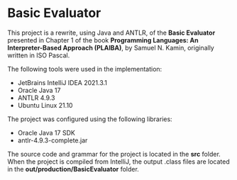 # Basic Evaluator

This project is a rewrite, using Java and ANTLR, of the **Basic Evaluator** 
presented in Chapter 1 of the book **Programming Languages: An Interpreter-Based 
Approach (PLAIBA)**, by Samuel N. Kamin, originally written in ISO Pascal.

The following tools were used in the implementation:
- JetBrains IntelliJ IDEA 2021.3.1
- Oracle Java 17
- ANTLR 4.9.3
- Ubuntu Linux 21.10

The project was configured using the following libraries:
- Oracle Java 17 SDK
- antlr-4.9.3-complete.jar

The source code and grammar for the project is located in the **src** folder.
When the project is compiled from IntelliJ, the output .class files are located
in the **out/production/BasicEvaluator** folder. 